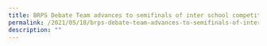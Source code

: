 ```yaml
---
title: BRPS Debate Team advances to semifinals of inter school competition
permalink: /2021/05/18/brps-debate-team-advances-to-semifinals-of-inter-school-competition/
description: ""
---
```


